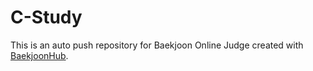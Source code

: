 # C-Study
This is an auto push repository for Baekjoon Online Judge created with [BaekjoonHub](https://github.com/BaekjoonHub/BaekjoonHub).
